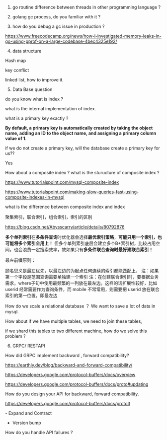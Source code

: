1. go routine difference between threads in other programming language ?
2. golang gc process, do you familiar with it ?





3. how do you debug a gc issue in production ?



https://www.freecodecamp.org/news/how-i-investigated-memory-leaks-in-go-using-pprof-on-a-large-codebase-4bec4325e192/





4. data structure 

Hash map 

key conflict

linked list, how to improve it.





5. Data Base question

do you know what is index ?





what is the internal implementation of index.



what is a primary key exactly ?



**By default, a primary key is automatically created by taking the object name, adding an ID to the object name, and assigning a primary column value of 1**.



if we do not create a primary key, will the database create a primary key for us??

Yes



How about a composite index ? what is the sturucture of composite index ?

https://www.tutorialspoint.com/mysql-composite-index

https://www.tutorialspoint.com/making-slow-queries-fast-using-composite-indexes-in-mysql

what is the difference between  composite index and index 



聚集索引，联合索引，组合索引，索引的区别

https://blog.csdn.net/Abysscarry/article/details/80792876



**多个单列索引**在**多条件查询**时优化器会选择**最优索引策略**，**可能只用一个索引，也可能将多个索引全用上！** 但多个单列索引底层会建立多个B+索引树，比较占用空间，也会浪费一定搜索效率，故如果只有**多条件联合查询时最好建联合索引！**

最左前缀原则：

顾名思义是最左优先，以最左边的为起点任何连续的索引都能匹配上，
注：如果第一个字段是范围查询需要单独建一个索引
注：在创建联合索引时，要根据业务需求，where子句中使用最频繁的一列放在最左边。这样的话扩展性较好，比如 userid 经常需要作为查询条件，而 mobile 不常常用，则需要把 userid 放在联合索引的第一位置，即最左边

 



How do we scale a relational database ？ We want to save a lot of data in mysql.



How about if we have multiple tables, we need to join these tables,

if we shard this tables to two different machine, how do we solve this problem ?









6. GRPC/ RESTAPI



How did GRPC implement backward , forward compatibility?

https://earthly.dev/blog/backward-and-forward-compatibility/

https://developers.google.com/protocol-buffers/docs/overview

https://developers.google.com/protocol-buffers/docs/proto#updating

How do you design your API for backward, forward compatibility.

https://developers.google.com/protocol-buffers/docs/proto3

\- Expand and Contract

 - Version bump

How do you handle API failures ?



